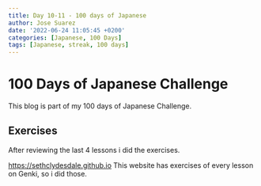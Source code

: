 ```yaml
---
title: Day 10-11 - 100 days of Japanese
author: Jose Suarez
date: '2022-06-24 11:05:45 +0200'
categories: [Japanese, 100 Days]
tags: [Japanese, streak, 100 days]
---
```


# 100 Days of Japanese Challenge
This blog is part of my 100 days of Japanese Challenge.

## Exercises
After reviewing the last 4 lessons i did the exercises.

https://sethclydesdale.github.io This website has exercises of every lesson on Genki, so i did those.
